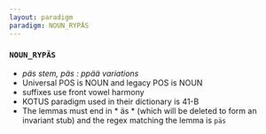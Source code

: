```yaml
---
layout: paradigm
paradigm: NOUN_RYPÄS
---
```

### ` NOUN_RYPÄS `

* _päs stem, päs : ppää variations_
* Universal POS is NOUN and legacy POS is NOUN
* suffixes use front vowel harmony
* KOTUS paradigm used in their dictionary is 41-B
* The lemmas must end in * äs * (which will be deleted to form an invariant stub) and the regex matching the lemma is ` päs `

